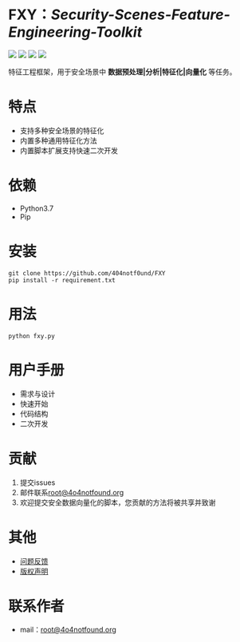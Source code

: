# FXY：***Security-Scenes-Feature-Engineering-Toolkit***

![](https://img.shields.io/badge/python-3.7-red) 
![](https://img.shields.io/github/license/404notf0und/fxy) 
![](https://img.shields.io/badge/Security%20Scenes-2-green)
![](https://img.shields.io/badge/Feature%20Methods-3-blue)

特征工程框架，用于安全场景中 **数据预处理|分析|特征化|向量化** 等任务。

# 特点
- 支持多种安全场景的特征化
- 内置多种通用特征化方法
- 内置脚本扩展支持快速二次开发

# 依赖
- Python3.7
- Pip

# 安装

    git clone https://github.com/404notf0und/FXY
    pip install -r requirement.txt

# 用法

	python fxy.py

# 用户手册
- 需求与设计
- 快速开始
- 代码结构
- 二次开发

# 贡献
1. 提交issues
2. 邮件联系[root@4o4notfound.org](root@4o4notfound.org)
3. 欢迎提交安全数据向量化的脚本，您贡献的方法将被共享并致谢

# 其他
- [问题反馈](https://github.com/404notf0und/FXY/issues/new)
- [版权声明](https://github.com/404notf0und/FXY/blob/master/LICENSE)

# 联系作者
- mail：[root@4o4notfound.org](root@4o4notfound.org)
